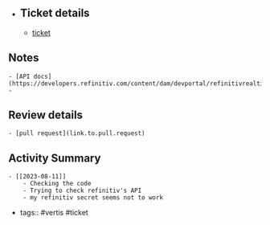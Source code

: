- ## Ticket details
	- [ticket](https://gitlab.vertis.com:8443/vertis/ls2/-/issues/14)
## Notes
	- [API docs](https://developers.refinitiv.com/content/dam/devportal/refinitivrealtimeapi_pdfs/rrt_optimized.pdf)
	-
## Review details
	- [pull request](link.to.pull.request)
## Activity Summary
	- [[2023-08-11]]
		- Checking the code
		- Trying to check refinitiv's API
		- my refinitiv secret seems not to work
- tags:: #vertis #ticket